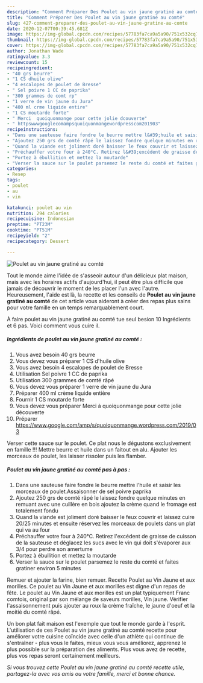 ```yaml
---
description: "Comment Préparer Des Poulet au vin jaune gratiné au comté"
title: "Comment Préparer Des Poulet au vin jaune gratiné au comté"
slug: 427-comment-preparer-des-poulet-au-vin-jaune-gratine-au-comte
date: 2020-12-07T00:39:45.681Z
image: https://img-global.cpcdn.com/recipes/57783fa7ca9a5a90/751x532cq70/poulet-au-vin-jaune-gratine-au-comte-photo-principale-de-la-recette.jpg
thumbnail: https://img-global.cpcdn.com/recipes/57783fa7ca9a5a90/751x532cq70/poulet-au-vin-jaune-gratine-au-comte-photo-principale-de-la-recette.jpg
cover: https://img-global.cpcdn.com/recipes/57783fa7ca9a5a90/751x532cq70/poulet-au-vin-jaune-gratine-au-comte-photo-principale-de-la-recette.jpg
author: Jonathan Wade
ratingvalue: 3.3
reviewcount: 15
recipeingredient:
- "40 grs beurre"
- "1 CS dhuile olive"
- "4 escalopes de poulet de Bresse"
- " Sel poivre 1 CC de paprika"
- "300 grammes de comt rp"
- "1 verre de vin jaune du Jura"
- "400 ml crme liquide entire"
- "1 CS moutarde forte"
- " Merci  quoiquonmange pour cette jolie dcouverte"
- " httpswwwgooglecomampsquoiquonmangewordpresscom201903"
recipeinstructions:
- "Dans une sauteuse faire fondre le beurre mettre l&#39;huile et saisir les morceaux de poulet.Assaisonner de sel poivre paprika"
- "Ajoutez 250 grs de comté râpé le laissez fondre quelque minutes en remuant avec une cuillère en bois ajoutez la crème quand le fromage est totalement fondu"
- "Quand la viande est joliment doré baisser le feux couvrir et laissez cuire 20/25 minutes et ensuite réservez les morceaux de poulets dans un plat qui va au four"
- "Préchauffer votre four à 240°C. Retirez l&#39;excédent de graisse de cuisson de la sauteuse et déglacez les sucs avec le vin qui doit s&#39;évaporer aux 3/4 pour perdre son amertume"
- "Portez à ébullition et mettez la moutarde"
- "Verser la sauce sur le poulet parsemez le reste du comté et faites gratiner environ 5 minutes"
categories:
- Resep
tags:
- poulet
- au
- vin

katakunci: poulet au vin 
nutrition: 294 calories
recipecuisine: Indonesian
preptime: "PT23M"
cooktime: "PT51M"
recipeyield: "2"
recipecategory: Dessert

---
```



![Poulet au vin jaune gratiné au comté](https://img-global.cpcdn.com/recipes/57783fa7ca9a5a90/751x532cq70/poulet-au-vin-jaune-gratine-au-comte-photo-principale-de-la-recette.jpg)

Tout le monde aime l'idée de s'asseoir autour d'un délicieux plat maison, mais avec les horaires actifs d'aujourd'hui, il peut être plus difficile que jamais de découvrir le moment de les placer l'un avec l'autre. Heureusement, l'aide est là, la recette et les conseils de <strong> Poulet au vin jaune gratiné au comté </strong> de cet article vous aideront à créer des repas plus sains pour votre famille en un temps remarquablement court.

<!--inarticleads1-->

À faire poulet au vin jaune gratiné au comté tue seul besion 10 Ingrédients et 6 pas. Voici comment vous cuire il.

##### Ingrédients de poulet au vin jaune gratiné au comté :

1. Vous avez besoin 40 grs beurre
1. Vous devez vous préparer 1 CS d&#39;huile olive
1. Vous avez besoin 4 escalopes de poulet de Bresse
1. Utilisation  Sel poivre 1 CC de paprika
1. Utilisation 300 grammes de comté râpé
1. Vous devez vous préparer 1 verre de vin jaune du Jura
1. Préparer 400 ml crème liquide entière
1. Fournir 1 CS moutarde forte
1. Vous devez vous préparer  Merci à quoiquonmange pour cette jolie découverte
1. Préparer  https://www.google.com/amp/s/quoiquonmange.wordpress.com/2019/03


Verser cette sauce sur le poulet. Ce plat nous le dégustons exclusivement en famille !!! Mettre beurre et huile dans un faitout en alu. Ajouter les morceaux de poulet, les laisser rissoler puis les flamber. 

<!--inarticleads2-->

##### Poulet au vin jaune gratiné au comté pas à pas :

1. Dans une sauteuse faire fondre le beurre mettre l&#39;huile et saisir les morceaux de poulet.Assaisonner de sel poivre paprika
1. Ajoutez 250 grs de comté râpé le laissez fondre quelque minutes en remuant avec une cuillère en bois ajoutez la crème quand le fromage est totalement fondu
1. Quand la viande est joliment doré baisser le feux couvrir et laissez cuire 20/25 minutes et ensuite réservez les morceaux de poulets dans un plat qui va au four
1. Préchauffer votre four à 240°C. Retirez l&#39;excédent de graisse de cuisson de la sauteuse et déglacez les sucs avec le vin qui doit s&#39;évaporer aux 3/4 pour perdre son amertume
1. Portez à ébullition et mettez la moutarde
1. Verser la sauce sur le poulet parsemez le reste du comté et faites gratiner environ 5 minutes


Remuer et ajouter la farine, bien remuer. Recette Poulet au Vin Jaune et aux morilles. Ce poulet au Vin Jaune et aux morilles est digne d&#39;un repas de fête. Le poulet au Vin Jaune et aux morilles est un plat typiquement Franc comtois, original par son mélange de saveurs morilles, Vin jaune. Vérifier l&#39;assaisonnement puis ajouter au roux la crème fraîche, le jaune d&#39;oeuf et la moitié du comté râpé. 

<!--inarticleads1-->

<p>
Un bon plat fait maison est l'exemple que tout le monde garde à l'esprit. L'utilisation de ces Poulet au vin jaune gratiné au comté recette pour améliorer votre cuisine coïncide avec celle d'un athlète qui continue de s'entraîner - plus vous le faites, mieux vous vous améliorez, apprenez le plus possible sur la préparation des aliments. Plus vous avez de recette, plus vos repas seront certainement meilleurs.
</p>

<p>
<i>Si vous trouvez cette Poulet au vin jaune gratiné au comté recette utile, partagez-la avec vos amis ou votre famille, merci et bonne chance.</i>
</p>
